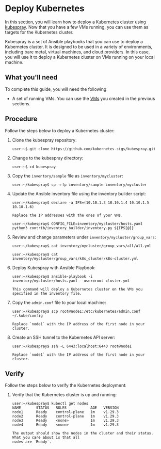 # Deploy Kubernetes

In this section, you will learn how to deploy a Kubernetes cluster using [kubespray](https://github.com/kubernetes-sigs/kubespray).
Now that you have a few VMs running, you can use them as targets for the Kubernetes cluster.

Kubespray is a set of Ansible playbooks that you can use to deploy a Kubernetes cluster. It is
designed to be used in a variety of environments, including bare metal, virtual machines, and cloud
providers. In this case, you will use it to deploy a Kubernetes cluster on VMs running on your local
machine.

## What you'll need

To complete this guide, you will need the following:

* A set of running VMs. You can use the [VMs](debian-preseed) you created in the previous sections.

## Procedure

Follow the steps below to deploy a Kubernetes cluster:

1. Clone the kubespray repository:

    ```console
    user:~$ git clone https://github.com/kubernetes-sigs/kubespray.git
    ```

1. Change to the kubespray directory:

    ```console
    user:~$ cd kubespray
    ```

1. Copy the `inventory/sample` file as `inventory/mycluster`:

    ```console
    user:~/kubespray$ cp -rfp inventory/sample inventory/mycluster
    ```

1. Update the Ansible inventory file using the inventory builder script:

    ```console
    user:~/kubespray$ declare -a IPS=(10.10.1.3 10.10.1.4 10.10.1.5 10.10.1.6)
    ```

    ```{note}
    Replace the IP addresses with the ones of your VMs.
    ```

    ```console
    user:~/kubespray$ CONFIG_FILE=inventory/mycluster/hosts.yaml python3 contrib/inventory_builder/inventory.py ${IPS[@]}
    ```

1. Review and change parameters under `inventory/mycluster/group_vars`:

    ```console
    user:~/kubespray$ cat inventory/mycluster/group_vars/all/all.yml
    ```

    ```console
    user:~/kubespray$ cat inventory/mycluster/group_vars/k8s_cluster/k8s-cluster.yml
    ```

1. Deploy Kubespray with Ansible Playbook:

    ```console
    user:~/kubespray$ ansible-playbook -i inventory/mycluster/hosts.yaml --user=root cluster.yml
    ```

    ```{note}
    This command will deploy a Kubernetes cluster on the VMs you specified in the inventory file.
    ```

1. Copy the `admin.conf` file to your local machine:

    ```console
    user:~/kubespray$ scp root@node1:/etc/kubernetes/admin.conf ~/.kube/config
    ```

    ```{note}
    Replace `node1` with the IP address of the first node in your cluster.
    ```

1. Create an SSH tunnel to the Kubernetes API server:

    ```console
    user:~/kubespray$ ssh -L 6443:localhost:6443 root@node1
    ```

    ```{note}
    Replace `node1` with the IP address of the first node in your cluster.
    ```

## Verify

Follow the steps below to verify the Kubernetes deployment:

1. Verify that the Kubernetes cluster is up and running:

    ```console
    user:~/kubespray$ kubectl get nodes
    NAME       STATUS   ROLES           AGE   VERSION
    node1      Ready    control-plane   1m    v1.29.3
    node2      Ready    control-plane   1m    v1.29.3
    node3      Ready    <none>          1m    v1.29.3
    node4      Ready    <none>          1m    v1.29.3
    ```

    ```{note}
    The output should show the nodes in the cluster and their status. What you care about is that all
    nodes are `Ready`.
    ```
